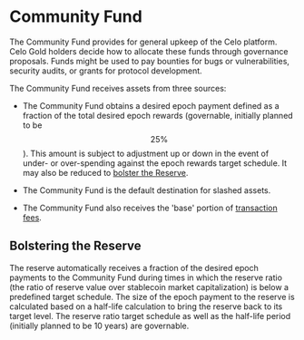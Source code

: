 # Community Fund

The Community Fund provides for general upkeep of the Celo platform. Celo Gold holders decide how to allocate these funds through governance proposals. Funds might be used to pay bounties for bugs or vulnerabilities, security audits, or grants for protocol development.

The Community Fund receives assets from three sources:

- The Community Fund obtains a desired epoch payment defined as a fraction of the total desired epoch rewards \(governable, initially planned to be $$25\%$$\). This amount is subject to adjustment up or down in the event of under- or over-spending against the epoch rewards target schedule. It may also be reduced to [bolster the Reserve](#bolster-reserve).

- The Community Fund is the default destination for slashed assets.

- The Community Fund also receives the 'base' portion of [transaction fees](transactions/gas-pricing.md).

## <a name="bolster-reserve"></a>Bolstering the Reserve

The reserve automatically receives a fraction of the desired epoch payments to the Community Fund during times in which the reserve ratio \(the ratio of reserve value over stablecoin market capitalization\) is below a predefined target schedule. The size of the epoch payment to the reserve is calculated based on a half-life calculation to bring the reserve back to its target level. The reserve ratio target schedule as well as the half-life period \(initially planned to be 10 years\) are governable.
